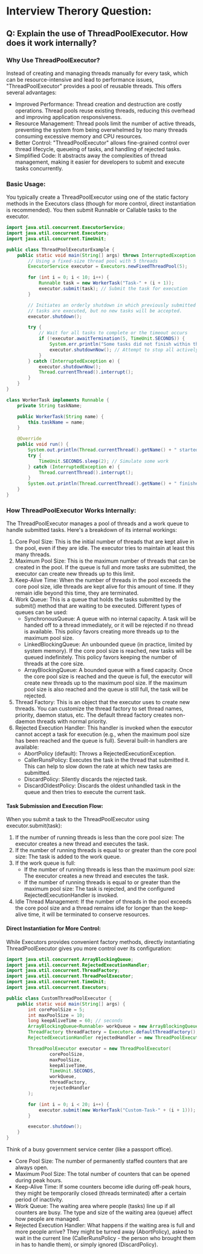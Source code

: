 # Interview Therory Question:
## Q: Explain the use of ThreadPoolExecutor. How does it work internally?
### Why Use ThreadPoolExecutor?
Instead of creating and managing threads manually for every task, which can be resource-intensive and lead to performance issues, "ThreadPoolExecutor" provides a pool of reusable threads. This offers several advantages:
- Improved Performance: Thread creation and destruction are costly operations. Thread pools reuse existing threads, reducing this overhead and improving application responsiveness.
- Resource Management: Thread pools limit the number of active threads, preventing the system from being overwhelmed by too many threads consuming excessive memory and CPU resources.
- Better Control: "ThreadPoolExecutor" allows fine-grained control over thread lifecycle, queueing of tasks, and handling of rejected tasks.
- Simplified Code: It abstracts away the complexities of thread management, making it easier for developers to submit and execute tasks concurrently.
### Basic Usage:
You typically create a ThreadPoolExecutor using one of the static factory methods in the Executors class (though for more control, direct instantiation is recommended). You then submit Runnable or Callable tasks to the executor.
```java
import java.util.concurrent.ExecutorService;
import java.util.concurrent.Executors;
import java.util.concurrent.TimeUnit;

public class ThreadPoolExecutorExample {
    public static void main(String[] args) throws InterruptedException {
        // Using a fixed-size thread pool with 5 threads
        ExecutorService executor = Executors.newFixedThreadPool(5);

        for (int i = 0; i < 10; i++) {
            Runnable task = new WorkerTask("Task-" + (i + 1));
            executor.submit(task); // Submit the task for execution
        }

        // Initiates an orderly shutdown in which previously submitted
        // tasks are executed, but no new tasks will be accepted.
        executor.shutdown();

        try {
            // Wait for all tasks to complete or the timeout occurs
            if (!executor.awaitTermination(5, TimeUnit.SECONDS)) {
                System.err.println("Some tasks did not finish within the timeout.");
                executor.shutdownNow(); // Attempt to stop all actively executing tasks
            }
        } catch (InterruptedException e) {
            executor.shutdownNow();
            Thread.currentThread().interrupt();
        }
    }
}

class WorkerTask implements Runnable {
    private String taskName;

    public WorkerTask(String name) {
        this.taskName = name;
    }

    @Override
    public void run() {
        System.out.println(Thread.currentThread().getName() + " started " + taskName);
        try {
            TimeUnit.SECONDS.sleep(2); // Simulate some work
        } catch (InterruptedException e) {
            Thread.currentThread().interrupt();
        }
        System.out.println(Thread.currentThread().getName() + " finished " + taskName);
    }
}
```
### How ThreadPoolExecutor Works Internally:
The ThreadPoolExecutor manages a pool of threads and a work queue to handle submitted tasks. Here's a breakdown of its internal workings:
1. Core Pool Size: This is the initial number of threads that are kept alive in the pool, even if they are idle. The executor tries to maintain at least this many threads.
2. Maximum Pool Size: This is the maximum number of threads that can be created in the pool. If the queue is full and more tasks are submitted, the executor can create new threads up to this limit.
3. Keep-Alive Time: When the number of threads in the pool exceeds the core pool size, idle threads are kept alive for this amount of time. If they remain idle beyond this time, they are terminated.
4. Work Queue: This is a queue that holds the tasks submitted by the submit() method that are waiting to be executed. Different types of queues can be used:
   - SynchronousQueue: A queue with no internal capacity. A task will be handed off to a thread immediately, or it will be rejected if no thread is available. This policy favors creating more threads up to the maximum pool size.
   - LinkedBlockingQueue: An unbounded queue (in practice, limited by system memory). If the core pool size is reached, new tasks will be queued indefinitely. This policy favors keeping the number of threads at the core size.
   - ArrayBlockingQueue: A bounded queue with a fixed capacity. Once the core pool size is reached and the queue is full, the executor will create new threads up to the maximum pool size. If the maximum pool size is also reached and the queue is still full, the task will be rejected.
5. Thread Factory: This is an object that the executor uses to create new threads. You can customize the thread factory to set thread names, priority, daemon status, etc. The default thread factory creates non-daemon threads with normal priority.
6. Rejected Execution Handler: This handler is invoked when the executor cannot accept a task for execution (e.g., when the maximum pool size has been reached and the queue is full). Several built-in handlers are available:
   - AbortPolicy (default): Throws a RejectedExecutionException.
   - CallerRunsPolicy: Executes the task in the thread that submitted it. This can help to slow down the rate at which new tasks are submitted.
   - DiscardPolicy: Silently discards the rejected task.
   - DiscardOldestPolicy: Discards the oldest unhandled task in the queue and then tries to execute the current task.
#### Task Submission and Execution Flow:
When you submit a task to the ThreadPoolExecutor using executor.submit(task):
1. If the number of running threads is less than the core pool size: The executor creates a new thread and executes the task.
2. If the number of running threads is equal to or greater than the core pool size: The task is added to the work queue.
3. If the work queue is full:
   - If the number of running threads is less than the maximum pool size: The executor creates a new thread and executes the task.
   - If the number of running threads is equal to or greater than the maximum pool size: The task is rejected, and the configured RejectedExecutionHandler is invoked.
4. Idle Thread Management: If the number of threads in the pool exceeds the core pool size and a thread remains idle for longer than the keep-alive time, it will be terminated to conserve resources.
#### Direct Instantiation for More Control:
While Executors provides convenient factory methods, directly instantiating ThreadPoolExecutor gives you more control over its configuration:
```java
import java.util.concurrent.ArrayBlockingQueue;
import java.util.concurrent.RejectedExecutionHandler;
import java.util.concurrent.ThreadFactory;
import java.util.concurrent.ThreadPoolExecutor;
import java.util.concurrent.TimeUnit;
import java.util.concurrent.Executors;

public class CustomThreadPoolExecutor {
    public static void main(String[] args) {
        int corePoolSize = 5;
        int maxPoolSize = 10;
        long keepAliveTime = 60; // seconds
        ArrayBlockingQueue<Runnable> workQueue = new ArrayBlockingQueue<>(100);
        ThreadFactory threadFactory = Executors.defaultThreadFactory();
        RejectedExecutionHandler rejectedHandler = new ThreadPoolExecutor.CallerRunsPolicy();

        ThreadPoolExecutor executor = new ThreadPoolExecutor(
                corePoolSize,
                maxPoolSize,
                keepAliveTime,
                TimeUnit.SECONDS,
                workQueue,
                threadFactory,
                rejectedHandler
        );

        for (int i = 0; i < 20; i++) {
            executor.submit(new WorkerTask("Custom-Task-" + (i + 1)));
        }

        executor.shutdown();
    }
}
```

Think of a busy government service center (like a passport office).

- Core Pool Size: The number of permanently staffed counters that are always open.
- Maximum Pool Size: The total number of counters that can be opened during peak hours.
- Keep-Alive Time: If some counters become idle during off-peak hours, they might be temporarily closed (threads terminated) after a certain period of inactivity.
- Work Queue: The waiting area where people (tasks) line up if all counters are busy. The type and size of the waiting area (queue) affect how people are managed.
- Rejected Execution Handler: What happens if the waiting area is full and more people arrive? They might be turned away (AbortPolicy), asked to wait in the current line (CallerRunsPolicy - the person who brought them in has to handle them), or simply ignored (DiscardPolicy).
